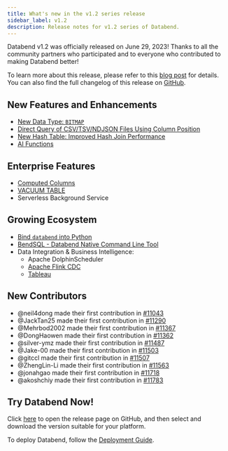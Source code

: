 ```yaml
---
title: What's new in the v1.2 series release
sidebar_label: v1.2
description: Release notes for v1.2 series of Databend.
---
```


Databend v1.2 was officially released on June 29, 2023! Thanks to all the community partners who participated and to everyone who contributed to making Databend better!

To learn more about this release, please refer to this [blog post](https://www.databend.com/blog/databend-changelog-1-2) for details. You can also find the full changelog of this release on [GitHub](https://github.com/databendlabs/databend/releases/tag/v1.2.0-nightly).

## New Features and Enhancements

- [New Data Type: `BITMAP`](/sql/sql-reference/data-types/bitmap)
- [Direct Query of CSV/TSV/NDJSON Files Using Column Position](/sql/sql-commands/query-syntax/query-select#column-position)
- [New Hash Table: Improved Hash Join Performance](https://github.com/databendlabs/databend/pull/11140)
- [AI Functions](/sql/sql-functions/ai-functions/)

## Enterprise Features

- [Computed Columns](/sql/sql-commands/ddl/table/ddl-create-table#computed-columns)
- [VACUUM TABLE](/sql/sql-commands/ddl/table/vacuum-table)
- Serverless Background Service

## Growing Ecosystem

- [Bind `databend` into Python](https://pypi.org/project/databend/)
- [BendSQL - Databend Native Command Line Tool](/guides/sql-clients/bendsql)
- Data Integration & Business Intelligence:
  - Apache DolphinScheduler
  - [Apache Flink CDC](/guides/load-data/load-db/flink-cdc)
  - [Tableau](https://www.databend.com/blog/2023-06-01-tableau)

## New Contributors

- @neil4dong made their first contribution in [#11043](https://github.com/databendlabs/databend/pull/11043)
- @JackTan25 made their first contribution in [#11290](https://github.com/databendlabs/databend/pull/11290)
- @Mehrbod2002 made their first contribution in [#11367](https://github.com/databendlabs/databend/pull/11367)
- @DongHaowen made their first contribution in [#11362](https://github.com/databendlabs/databend/pull/11362)
- @silver-ymz made their first contribution in [#11487](https://github.com/databendlabs/databend/pull/11487)
- @Jake-00 made their first contribution in [#11503](https://github.com/databendlabs/databend/pull/11503)
- @gitccl made their first contribution in [#11507](https://github.com/databendlabs/databend/pull/11507)
- @ZhengLin-Li made their first contribution in [#11563](https://github.com/databendlabs/databend/pull/11563)
- @jonahgao made their first contribution in [#11718](https://github.com/databendlabs/databend/pull/11718)
- @akoshchiy made their first contribution in [#11783](https://github.com/databendlabs/databend/pull/11783)

## Try Databend Now!

Click [here](https://github.com/databendlabs/databend/releases/tag/v1.2.0-nightly) to open the release page on GitHub, and then select and download the version suitable for your platform.

To deploy Databend, follow the [Deployment Guide](/guides/deploy).
